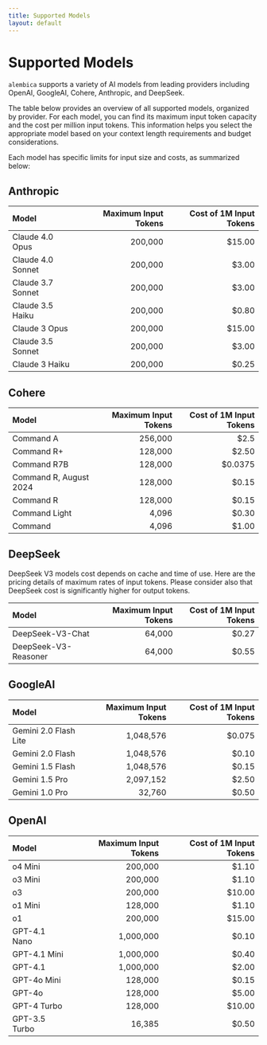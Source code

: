 ```yaml
---
title: Supported Models
layout: default
---
```


# Supported Models

`alembica` supports a variety of AI models from leading providers including OpenAI, GoogleAI, Cohere, Anthropic, and DeepSeek.

The table below provides an overview of all supported models, organized by provider. For each model, you can find its maximum input token capacity and the cost per million input tokens. This information helps you select the appropriate model based on your context length requirements and budget considerations.

Each model has specific limits for input size and costs, as summarized below:

## Anthropic

<table class="table-spacing">
    <thead>
        <tr>
            <th style="text-align: left;">Model</th>
            <th style="text-align: right;">Maximum Input Tokens</th>
            <th style="text-align: right;">Cost of 1M Input Tokens</th>
        </tr>
    </thead>
    <tbody>
        <tr>
            <td style="text-align: left;">Claude 4.0 Opus</td>
            <td style="text-align: right;">200,000</td>
            <td style="text-align: right;">$15.00</td>
        </tr>
        <tr>
            <td style="text-align: left;">Claude 4.0 Sonnet</td>
            <td style="text-align: right;">200,000</td>
            <td style="text-align: right;">$3.00</td>
        </tr>
        <tr>
            <td style="text-align: left;">Claude 3.7 Sonnet</td>
            <td style="text-align: right;">200,000</td>
            <td style="text-align: right;">$3.00</td>
        </tr>
        <tr>
            <td style="text-align: left;">Claude 3.5 Haiku</td>
            <td style="text-align: right;">200,000</td>
            <td style="text-align: right;">$0.80</td>
        </tr>
        <tr>
            <td style="text-align: left;">Claude 3 Opus</td>
            <td style="text-align: right;">200,000</td>
            <td style="text-align: right;">$15.00</td>
        </tr>
        <tr>
            <td style="text-align: left;">Claude 3.5 Sonnet</td>
            <td style="text-align: right;">200,000</td>
            <td style="text-align: right;">$3.00</td>
        </tr>
        <tr>
            <td style="text-align: left;">Claude 3 Haiku</td>
            <td style="text-align: right;">200,000</td>
            <td style="text-align: right;">$0.25</td>
        </tr>
    </tbody>
</table>

## Cohere

<table class="table-spacing">
    <thead>
        <tr>
            <th style="text-align: left;">Model</th>
            <th style="text-align: right;">Maximum Input Tokens</th>
            <th style="text-align: right;">Cost of 1M Input Tokens</th>
        </tr>
    </thead>
    <tbody>
        <tr>
            <td style="text-align: left;">Command A</td>
            <td style="text-align: right;">256,000</td>
            <td style="text-align: right;">$2.5</td>
        </tr>
        <tr>
            <td style="text-align: left;">Command R+</td>
            <td style="text-align: right;">128,000</td>
            <td style="text-align: right;">$2.50</td>
        </tr>
        <tr>
            <td style="text-align: left;">Command R7B</td>
            <td style="text-align: right;">128,000</td>
            <td style="text-align: right;">$0.0375</td>
        </tr>
        <tr>
            <td style="text-align: left;">Command R, August 2024</td>
            <td style="text-align: right;">128,000</td>
            <td style="text-align: right;">$0.15</td>
        </tr>
        <tr>
            <td style="text-align: left;">Command R</td>
            <td style="text-align: right;">128,000</td>
            <td style="text-align: right;">$0.15</td>
        </tr>
        <tr>
            <td style="text-align: left;">Command Light</td>
            <td style="text-align: right;">4,096</td>
            <td style="text-align: right;">$0.30</td>
        </tr>
        <tr>
            <td style="text-align: left;">Command</td>
            <td style="text-align: right;">4,096</td>
            <td style="text-align: right;">$1.00</td>
        </tr>
    </tbody>
</table>

## DeepSeek
DeepSeek V3 models cost depends on cache and time of use. Here are the pricing details of maximum rates of input tokens. Please consider also that DeepSeek cost is significantly higher for output tokens.

<table class="table-spacing">
    <thead>
        <tr>
            <th style="text-align: left;">Model</th>
            <th style="text-align: right;">Maximum Input Tokens</th>
            <th style="text-align: right;">Cost of 1M Input Tokens</th>
        </tr>
    </thead>
    <tbody>
        <tr>
            <td style="text-align: left;">DeepSeek-V3-Chat</td>
            <td style="text-align: right;">64,000</td>
            <td style="text-align: right;">$0.27</td>
        </tr>
        <tr>
            <td style="text-align: left;">DeepSeek-V3-Reasoner</td>
            <td style="text-align: right;">64,000</td>
            <td style="text-align: right;">$0.55</td>
        </tr>
    </tbody>
</table>

## GoogleAI

<table class="table-spacing">
    <thead>
        <tr>
            <th style="text-align: left;">Model</th>
            <th style="text-align: right;">Maximum Input Tokens</th>
            <th style="text-align: right;">Cost of 1M Input Tokens</th>
        </tr>
    </thead>
    <tbody>
        <tr>
            <td style="text-align: left;">Gemini 2.0 Flash Lite</td>
            <td style="text-align: right;">1,048,576</td>
            <td style="text-align: right;">$0.075</td>
        </tr>        <tr>
            <td style="text-align: left;">Gemini 2.0 Flash</td>
            <td style="text-align: right;">1,048,576</td>
            <td style="text-align: right;">$0.10</td>
        </tr>
        <tr>
            <td style="text-align: left;">Gemini 1.5 Flash</td>
            <td style="text-align: right;">1,048,576</td>
            <td style="text-align: right;">$0.15</td>
        </tr>
        <tr>
            <td style="text-align: left;">Gemini 1.5 Pro</td>
            <td style="text-align: right;">2,097,152</td>
            <td style="text-align: right;">$2.50</td>
        </tr>
        <tr>
            <td style="text-align: left;">Gemini 1.0 Pro</td>
            <td style="text-align: right;">32,760</td>
            <td style="text-align: right;">$0.50</td>
        </tr>
    </tbody>
</table>

## OpenAI

<table class="table-spacing">
    <thead>
        <tr>
            <th style="text-align: left;">Model</th>
            <th style="text-align: right;">Maximum Input Tokens</th>
            <th style="text-align: right;">Cost of 1M Input Tokens</th>
        </tr>
    </thead>
    <tbody>
        <tr>
            <td style="text-align: left;">o4 Mini</td>
            <td style="text-align: right;">200,000</td>
            <td style="text-align: right;">$1.10</td>
        </tr>
        <tr>
            <td style="text-align: left;">o3 Mini</td>
            <td style="text-align: right;">200,000</td>
            <td style="text-align: right;">$1.10</td>
        </tr>
        <tr>
            <td style="text-align: left;">o3</td>
            <td style="text-align: right;">200,000</td>
            <td style="text-align: right;">$10.00</td>
        </tr>
        <tr>
            <td style="text-align: left;">o1 Mini</td>
            <td style="text-align: right;">128,000</td>
            <td style="text-align: right;">$1.10</td>
        </tr>
        <tr>
            <td style="text-align: left;">o1</td>
            <td style="text-align: right;">200,000</td>
            <td style="text-align: right;">$15.00</td>
        </tr>
        <tr>
            <td style="text-align: left;">GPT-4.1 Nano</td>
            <td style="text-align: right;">1,000,000</td>
            <td style="text-align: right;">$0.10</td>
        </tr>
        <tr>
            <td style="text-align: left;">GPT-4.1 Mini</td>
            <td style="text-align: right;">1,000,000</td>
            <td style="text-align: right;">$0.40</td>
        </tr>
        <tr>
            <td style="text-align: left;">GPT-4.1</td>
            <td style="text-align: right;">1,000,000</td>
            <td style="text-align: right;">$2.00</td>
        </tr>
        <tr>
            <td style="text-align: left;">GPT-4o Mini</td>
            <td style="text-align: right;">128,000</td>
            <td style="text-align: right;">$0.15</td>
        </tr>
        <tr>
            <td style="text-align: left;">GPT-4o</td>
            <td style="text-align: right;">128,000</td>
            <td style="text-align: right;">$5.00</td>
        </tr>
        <tr>
            <td style="text-align: left;">GPT-4 Turbo</td>
            <td style="text-align: right;">128,000</td>
            <td style="text-align: right;">$10.00</td>
        </tr>
        <tr>
            <td style="text-align: left;">GPT-3.5 Turbo</td>
            <td style="text-align: right;">16,385</td>
            <td style="text-align: right;">$0.50</td>
        </tr>
    </tbody>
</table>

<div id="wcb" class="carbonbadge"></div>
<script src="https://unpkg.com/website-carbon-badges@1.1.3/b.min.js" defer></script>
